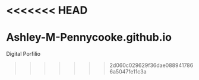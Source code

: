<<<<<<< HEAD
=======
# Ashley-M-Pennycooke.github.io
Digital Porfilio 
>>>>>>> 2d060c029629f36dae0889417866a5047fe11c3a
